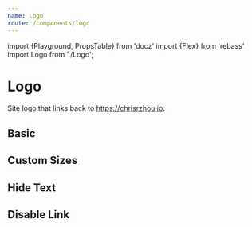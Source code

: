 ```yaml
---
name: Logo
route: /components/logo
---
```


import {Playground, PropsTable} from 'docz'
import {Flex} from 'rebass'
import Logo from './Logo';

# Logo

Site logo that links back to https://chrisrzhou.io.

<PropsTable of={Logo} />

## Basic

<Playground>
  <Logo />
</Playground>

## Custom Sizes

<Playground>
  <Flex>
    <Logo size={20}/>
  </Flex>
  <Flex>
    <Logo size={40}/>
  </Flex>
  <Flex>
    <Logo size={100}/>
  </Flex>
</Playground>

## Hide Text

<Playground>
  <Logo showText={false} />
</Playground>

## Disable Link

<Playground>
  <Logo disableLink />
</Playground>
